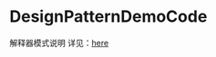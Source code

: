# DesignPatternDemoCode
解释器模式说明
详见：[here](http://xusx1024.com/2017/06/02/design-patterns-interpreter/)
